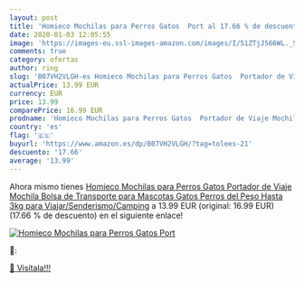 ```yaml
---
layout: post
title: 'Homieco Mochilas para Perros Gatos  Port al 17.66 % de descuento'
date: 2020-01-03 12:05:55
image: 'https://images-eu.ssl-images-amazon.com/images/I/51ZTjJ566WL._SL200_.jpg'
comments: true
category: ofertas
author: ring
slug: 'B07VH2VLGH-es Homieco Mochilas para Perros Gatos  Portador de Viaje Mochila  Bolsa de Transporte para Mascotas Gatos Perros del Peso Hasta 3kg para Viajar/Senderismo/Camping'
actualPrice: 13.99 EUR
currency: EUR
price: 13.99
comparePrice: 16.99 EUR
prodname: 'Homieco Mochilas para Perros Gatos  Portador de Viaje Mochila  Bolsa de Transporte para Mascotas Gatos Perros del Peso Hasta 3kg para Viajar/Senderismo/Camping'
country: 'es'
flag: '🇪🇸'
buyurl: 'https://www.amazon.es/dp/B07VH2VLGH/?tag=tolees-21'
descuento: '17.66'
average: '13.99'
---
```


Ahora mismo tienes [Homieco Mochilas para Perros Gatos  Portador de Viaje Mochila  Bolsa de Transporte para Mascotas Gatos Perros del Peso Hasta 3kg para Viajar/Senderismo/Camping](https://www.amazon.es/dp/B07VH2VLGH/?tag=tolees-21) a 13.99 EUR (original: 16.99 EUR) (17.66 %  de descuento) en el siguiente enlace!

[![Homieco Mochilas para Perros Gatos  Port](https://images-eu.ssl-images-amazon.com/images/I/51ZTjJ566WL._SL200_.jpg)](https://www.amazon.es/dp/B07VH2VLGH/?tag=tolees-21)

🔎:


[🛒 Visítala!!!](https://www.amazon.es/dp/B07VH2VLGH/?tag=tolees-21)
